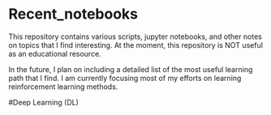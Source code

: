 # Recent_notebooks
This repository contains various scripts, jupyter notebooks, and other notes on topics that I find interesting. At the moment, this repository is NOT useful as an educational resource.

In the future, I plan on including a detailed list of the most useful learning path that I find. I am currently focusing most of my efforts on learning reinforcement learning methods.

#Deep Learning (DL)
